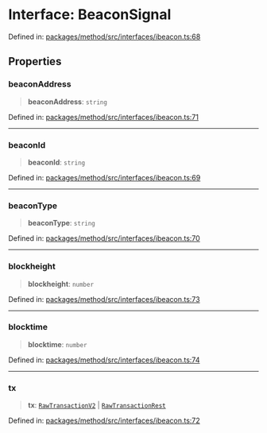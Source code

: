# Interface: BeaconSignal

Defined in: [packages/method/src/interfaces/ibeacon.ts:68](https://github.com/dcdpr/did-btcr2-js/blob/c82bc5c69016e1146a0c52c6e6b21621f5abd6d4/packages/method/src/interfaces/ibeacon.ts#L68)

## Properties

### beaconAddress

> **beaconAddress**: `string`

Defined in: [packages/method/src/interfaces/ibeacon.ts:71](https://github.com/dcdpr/did-btcr2-js/blob/c82bc5c69016e1146a0c52c6e6b21621f5abd6d4/packages/method/src/interfaces/ibeacon.ts#L71)

***

### beaconId

> **beaconId**: `string`

Defined in: [packages/method/src/interfaces/ibeacon.ts:69](https://github.com/dcdpr/did-btcr2-js/blob/c82bc5c69016e1146a0c52c6e6b21621f5abd6d4/packages/method/src/interfaces/ibeacon.ts#L69)

***

### beaconType

> **beaconType**: `string`

Defined in: [packages/method/src/interfaces/ibeacon.ts:70](https://github.com/dcdpr/did-btcr2-js/blob/c82bc5c69016e1146a0c52c6e6b21621f5abd6d4/packages/method/src/interfaces/ibeacon.ts#L70)

***

### blockheight

> **blockheight**: `number`

Defined in: [packages/method/src/interfaces/ibeacon.ts:73](https://github.com/dcdpr/did-btcr2-js/blob/c82bc5c69016e1146a0c52c6e6b21621f5abd6d4/packages/method/src/interfaces/ibeacon.ts#L73)

***

### blocktime

> **blocktime**: `number`

Defined in: [packages/method/src/interfaces/ibeacon.ts:74](https://github.com/dcdpr/did-btcr2-js/blob/c82bc5c69016e1146a0c52c6e6b21621f5abd6d4/packages/method/src/interfaces/ibeacon.ts#L74)

***

### tx

> **tx**: [`RawTransactionV2`](../../bitcoin/index.browser/interfaces/RawTransactionV2.md) \| [`RawTransactionRest`](../../bitcoin/index.browser/interfaces/RawTransactionRest.md)

Defined in: [packages/method/src/interfaces/ibeacon.ts:72](https://github.com/dcdpr/did-btcr2-js/blob/c82bc5c69016e1146a0c52c6e6b21621f5abd6d4/packages/method/src/interfaces/ibeacon.ts#L72)
